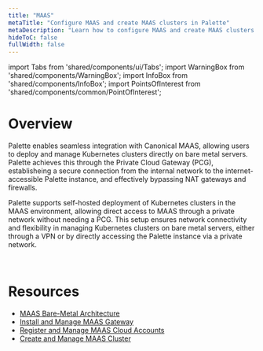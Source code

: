 ```yaml
---
title: "MAAS"
metaTitle: "Configure MAAS and create MAAS clusters in Palette"
metaDescription: "Learn how to configure MAAS and create MAAS clusters in Palette"
hideToC: false
fullWidth: false
---
```


import Tabs from 'shared/components/ui/Tabs';
import WarningBox from 'shared/components/WarningBox';
import InfoBox from 'shared/components/InfoBox';
import PointsOfInterest from 'shared/components/common/PointOfInterest';

# Overview

Palette enables seamless integration with Canonical MAAS, allowing users to deploy and manage Kubernetes clusters directly on bare metal servers. Palette achieves this through the Private Cloud Gateway (PCG), establisheing a secure connection from the internal network to the internet-accessible Palette instance, and effectively bypassing NAT gateways and firewalls.


Palette supports self-hosted deployment of Kubernetes clusters in the MAAS environment, allowing direct access to MAAS through a private network without needing a PCG. This setup ensures network connectivity and flexibility in managing Kubernetes clusters on bare metal servers, either through a VPN or by directly accessing the Palette instance via a private network.

<br />





# Resources

- [MAAS Bare-Metal Architecture](/clusters/data-center/maas/architecture)
- [Install and Manage MAAS Gateway](/clusters/data-center/maas/install-manage-maas-pcg)
- [Register and Manage MAAS Cloud Accounts](/clusters/data-center/maas/register-manage-maas-cloud-accounts)
- [Create and Manage MAAS Cluster](/clusters/data-center/maas/create-manage-maas-clusters)


<br />
<br />
